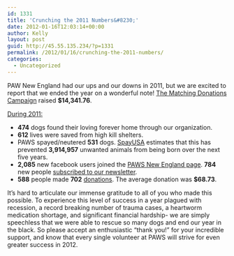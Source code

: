 ```yaml
---
id: 1331
title: 'Crunching the 2011 Numbers&#8230;'
date: 2012-01-16T12:03:14+00:00
author: Kelly
layout: post
guid: http://45.55.135.234/?p=1331
permalink: /2012/01/16/crunching-the-2011-numbers/
categories:
  - Uncategorized
---
```

PAW New England had our ups and our downs in 2011, but we are excited to report that we ended the year on a wonderful note! <a href="../huge-news-all-donations-will-be-matched-for-next-48-hrs/" target="_blank">The Matching Donations Campaign</a> raised **$14,341.76**.

 <span style="text-decoration: underline;">During 2011:</span>

  * **474** dogs found their loving forever home through our organization.
  * **612** lives were saved from high kill shelters.
  * PAWS spayed/neutered **531** dogs. <a href="http://www.spayusa.org/" target="_blank">SpayUSA</a> estimates that this has prevented **3,914,957** unwanted animals from being born over the next five years.
  * **2,085** new facebook users joined the <a href="https://www.facebook.com/PAWSNewEngland" target="_blank">PAWS New England page</a>. **784** new people <a href="http://pawsnewengland.us1.list-manage.com/subscribe?u=0c705fc71db1e2d4d6f5f4ba3&id=2d6244b8d5" target="_blank">subscribed to our newsletter</a>.
  * **588** people made **702** <a href="../donate/" target="_blank">donations</a>. The average donation was **$68.73**.

It&#8217;s hard to articulate our immense gratitude to all of you who made this possible. To experience this level of success in a year plagued with recession, a record breaking number of trauma cases, a heartworm medication shortage, and significant financial hardship- we are simply speechless that we were able to rescue so many dogs and end our year in the black. So please accept an enthusiastic &#8220;thank you!&#8221; for your incredible support, and know that every single volunteer at PAWS will strive for even greater success in 2012.